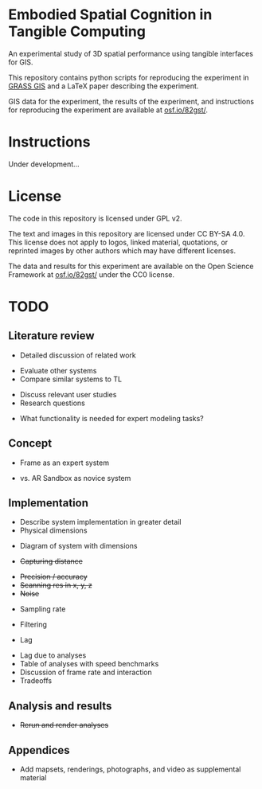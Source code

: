 # Embodied Spatial Cognition in Tangible Computing
An experimental study of 3D spatial performance using tangible interfaces for GIS.

This repository contains python scripts for reproducing the experiment in [GRASS GIS](https://grass.osgeo.org/)
and a LaTeX paper describing the experiment.

GIS data for the experiment, the results of the experiment, and instructions for reproducing the experiment are available at [osf.io/82gst/](https://osf.io/82gst/).

# Instructions
Under development...


# License
The code in this repository is licensed under GPL v2.

The text and images in this repository are licensed under CC BY-SA 4.0. This license does not apply to logos, linked material, quotations, or reprinted images by other authors which may have different licenses.

The data and results for this experiment are available on the Open Science Framework at [osf.io/82gst/](https://osf.io/82gst/) under the CC0 license.

# TODO

## Literature review
* Detailed discussion of related work
- Evaluate other systems
- Compare similar systems to TL
* Discuss relevant user studies
* Research questions
- What functionality is needed for expert modeling tasks?

## Concept
* Frame as an expert system
- vs. AR Sandbox as novice system

## Implementation
* Describe system implementation in greater detail
* Physical dimensions
- Diagram of system with dimensions
* ~~Capturing distance~~
- ~~Precision / accuracy~~
- ~~Scanning res in x, y, z~~
- ~~Noise~~
* Sampling rate
- Filtering
* Lag
- Lag due to analyses
- Table of analyses with speed benchmarks
- Discussion of frame rate and interaction
- Tradeoffs

## Analysis and results
* ~~Rerun and render analyses~~

## Appendices
* Add mapsets, renderings, photographs, and video as supplemental material
